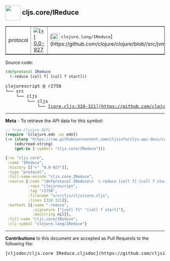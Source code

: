## <img width="48px" valign="middle" src="http://i.imgur.com/Hi20huC.png"> cljs.core/IReduce

 <table border="1">
<tr>

<td>protocol</td>
<td><a href="https://github.com/cljsinfo/cljs-api-docs/tree/0.0-927"><img valign="middle" alt="[+] 0.0-927" src="https://img.shields.io/badge/+-0.0--927-lightgrey.svg"></a> </td>
<td>
[<img height="24px" valign="middle" src="http://i.imgur.com/1GjPKvB.png"> <samp>clojure.lang/IReduce</samp>](https://github.com/clojure/clojure/blob//src/jvm/clojure/lang/IReduce.java)
</td>
</tr>
</table>






Source code:

```clj
(defprotocol IReduce
  (-reduce [coll f] [coll f start]))
```

 <pre>
clojurescript @ r2758
└── src
    └── cljs
        └── cljs
            └── <ins>[core.cljs:320-321](https://github.com/clojure/clojurescript/blob/r2758/src/cljs/cljs/core.cljs#L320-L321)</ins>
</pre>


---

__Meta__ - To retrieve the API data for this symbol:

```clj
;; from Clojure REPL
(require '[clojure.edn :as edn])
(-> (slurp "https://raw.githubusercontent.com/cljsinfo/cljs-api-docs/catalog/cljs-api.edn")
    (edn/read-string)
    (get-in [:symbols "cljs.core/IReduce"]))
```

```clj
{:ns "cljs.core",
 :name "IReduce",
 :history [["+" "0.0-927"]],
 :type "protocol",
 :full-name-encode "cljs.core_IReduce",
 :source {:code "(defprotocol IReduce\n  (-reduce [coll f] [coll f start]))",
          :repo "clojurescript",
          :tag "r2758",
          :filename "src/cljs/cljs/core.cljs",
          :lines [320 321]},
 :methods [{:name "-reduce",
            :signature ["[coll f]" "[coll f start]"],
            :docstring nil}],
 :full-name "cljs.core/IReduce",
 :clj-symbol "clojure.lang/IReduce"}

```

---

__Contributions__ to this document are accepted as Pull Requests to the following file:

 <pre>
[cljsdoc/cljs.core_IReduce.cljsdoc](https://github.com/cljsinfo/cljs-api-docs/blob/master/cljsdoc/cljs.core_IReduce.cljsdoc)
</pre>

